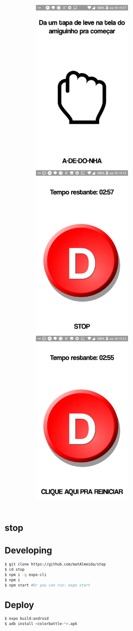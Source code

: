 <p align="center">
<img src="docs/home.jpeg" width="300" alt="header"/>
<img src="docs/playing.jpeg" width="300" alt="header"/>
<img src="docs/stoped.jpeg" width="300" alt="header"/>
</p><br />

# stop

# Developing

```sh
$ git clone https://github.com/matAlmeida/stop
$ cd stop
$ npm i -g expo-cli
$ npm i
$ npm start #Or you can run: expo start
```

# Deploy

```sh
$ expo build:android
$ adb install <colorbattle-*>.apk
```
